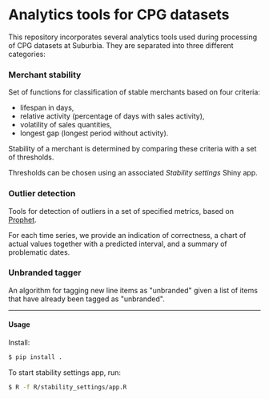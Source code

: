 # Analytics tools for CPG datasets

This repository incorporates several analytics tools used during processing
of CPG datasets at Suburbia. They are separated into three different categories:

### Merchant stability
Set of functions for classification of stable merchants based on four criteria:
* lifespan in days,
* relative activity (percentage of days with sales activity),
* volatility of sales quantities,
* longest gap (longest period without activity).

Stability of a merchant is determined by comparing these criteria with a set
of thresholds.

Thresholds can be chosen using an associated _Stability settings_ Shiny app.

### Outlier detection
Tools for detection of outliers in a set of specified metrics,
based on [Prophet](https://facebook.github.io/prophet/).

For each time series, we provide an indication of correctness,
a chart of actual values together with a predicted interval, and a summary
of problematic dates.

### Unbranded tagger
An algorithm for tagging new line items as "unbranded" given a list of items
that have already been tagged as "unbranded".

---
#### Usage
Install:

```bash
$ pip install .
```

To start stability settings app, run:
```bash
$ R -f R/stability_settings/app.R
```

